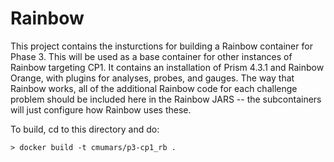 # Rainbow 

This project contains the insturctions for building a Rainbow container for Phase 3.
This will be used as a base container for other instances of Rainbow targeting CP1.
It contains an installation of Prism 4.3.1 and Rainbow Orange, with plugins for analyses, probes, and gauges. The way that Rainbow works, all of the additional Rainbow code for each challenge problem should be included here in the Rainbow JARS -- the subcontainers will just configure how Rainbow uses these. 

To build, cd to this directory and do:

```
> docker build -t cmumars/p3-cp1_rb .
```

